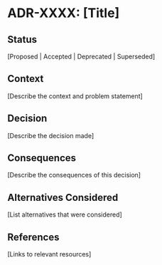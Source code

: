 # ADR-XXXX: [Title]

## Status
[Proposed | Accepted | Deprecated | Superseded]

## Context
[Describe the context and problem statement]

## Decision
[Describe the decision made]

## Consequences
[Describe the consequences of this decision]

## Alternatives Considered
[List alternatives that were considered]

## References
[Links to relevant resources]
